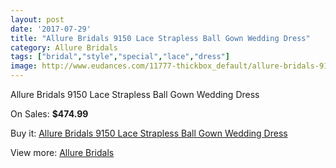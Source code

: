 ```yaml
---
layout: post
date: '2017-07-29'
title: "Allure Bridals 9150 Lace Strapless Ball Gown Wedding Dress"
category: Allure Bridals
tags: ["bridal","style","special","lace","dress"]
image: http://www.eudances.com/11777-thickbox_default/allure-bridals-9150-lace-strapless-ball-gown-wedding-dress.jpg
---
```

Allure Bridals 9150 Lace Strapless Ball Gown Wedding Dress

On Sales: **$474.99**
<a href="https://www.eudances.com/en/allure-bridals/3708-allure-bridals-9150-lace-strapless-ball-gown-wedding-dress.html"><amp-img layout="responsive" width="600" height="600" src="//www.eudances.com/11777-thickbox_default/allure-bridals-9150-lace-strapless-ball-gown-wedding-dress.jpg" alt="Allure Bridals 9150 Lace Strapless Ball Gown Wedding Dress 0" /></a>
<a href="https://www.eudances.com/en/allure-bridals/3708-allure-bridals-9150-lace-strapless-ball-gown-wedding-dress.html"><amp-img layout="responsive" width="600" height="600" src="//www.eudances.com/11782-thickbox_default/allure-bridals-9150-lace-strapless-ball-gown-wedding-dress.jpg" alt="Allure Bridals 9150 Lace Strapless Ball Gown Wedding Dress 1" /></a>
<a href="https://www.eudances.com/en/allure-bridals/3708-allure-bridals-9150-lace-strapless-ball-gown-wedding-dress.html"><amp-img layout="responsive" width="600" height="600" src="//www.eudances.com/11781-thickbox_default/allure-bridals-9150-lace-strapless-ball-gown-wedding-dress.jpg" alt="Allure Bridals 9150 Lace Strapless Ball Gown Wedding Dress 2" /></a>
<a href="https://www.eudances.com/en/allure-bridals/3708-allure-bridals-9150-lace-strapless-ball-gown-wedding-dress.html"><amp-img layout="responsive" width="600" height="600" src="//www.eudances.com/11780-thickbox_default/allure-bridals-9150-lace-strapless-ball-gown-wedding-dress.jpg" alt="Allure Bridals 9150 Lace Strapless Ball Gown Wedding Dress 3" /></a>
<a href="https://www.eudances.com/en/allure-bridals/3708-allure-bridals-9150-lace-strapless-ball-gown-wedding-dress.html"><amp-img layout="responsive" width="600" height="600" src="//www.eudances.com/11779-thickbox_default/allure-bridals-9150-lace-strapless-ball-gown-wedding-dress.jpg" alt="Allure Bridals 9150 Lace Strapless Ball Gown Wedding Dress 4" /></a>
<a href="https://www.eudances.com/en/allure-bridals/3708-allure-bridals-9150-lace-strapless-ball-gown-wedding-dress.html"><amp-img layout="responsive" width="600" height="600" src="//www.eudances.com/11778-thickbox_default/allure-bridals-9150-lace-strapless-ball-gown-wedding-dress.jpg" alt="Allure Bridals 9150 Lace Strapless Ball Gown Wedding Dress 5" /></a>

Buy it: [Allure Bridals 9150 Lace Strapless Ball Gown Wedding Dress](https://www.eudances.com/en/allure-bridals/3708-allure-bridals-9150-lace-strapless-ball-gown-wedding-dress.html "Allure Bridals 9150 Lace Strapless Ball Gown Wedding Dress")

View more: [Allure Bridals](https://www.eudances.com/en/2-allure-bridals "Allure Bridals")